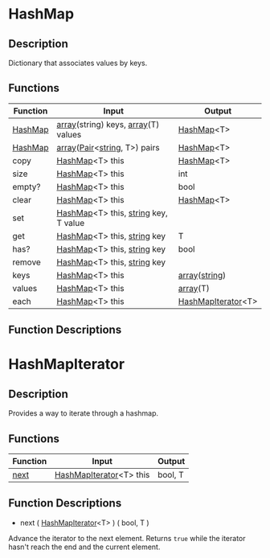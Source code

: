 # HashMap

## Description

Dictionary that associates values by keys.

## Functions

|Function|Input|Output|
|-|-|-|
|[HashMap](#hashmap)|[array](/en/lib/array#array)(string) keys, [array](/en/lib/array#array)(T) values|[HashMap](#hashmap)\<T\>|
|[HashMap](#hashmap)|[array](/en/lib/array#array)([Pair](/en/lib/pair#pair)\<[string](/en/lib/string#string), T\>) pairs|[HashMap](#hashmap)\<T\>|
|copy|[HashMap](#hashmap)\<T\> this|[HashMap](#hashmap)\<T\>|
|size|[HashMap](#hashmap)\<T\> this|int|
|empty?|[HashMap](#hashmap)\<T\> this|bool|
|clear|[HashMap](#hashmap)\<T\> this|[HashMap](#hashmap)\<T\>|
|set|[HashMap](#hashmap)\<T\> this, [string](/en/lib/string#string) key, T value||
|get|[HashMap](#hashmap)\<T\> this, [string](/en/lib/string#string) key|T|
|has?|[HashMap](#hashmap)\<T\> this, [string](/en/lib/string#string) key|bool|
|remove|[HashMap](#hashmap)\<T\> this, [string](/en/lib/string#string) key||
|keys|[HashMap](#hashmap)\<T\> this|[array](/en/lib/array#array)([string](/en/lib/string#string))|
|values|[HashMap](#hashmap)\<T\> this|[array](/en/lib/array#array)(T)|
|each|[HashMap](#hashmap)\<T\> this|[HashMapIterator](#hashmapiterator)\<T\>|

## Function Descriptions


# HashMapIterator

## Description

Provides a way to iterate through a hashmap.

## Functions

|Function|Input|Output|
|-|-|-|
|[next](#next)|[HashMapIterator](#hashmapiterator)\<T\> this|bool, T|

## Function Descriptions

<a id="next"></a>
- next ( [HashMapIterator](#hashmapiterator)\<T\> ) ( bool, T )

Advance the iterator to the next element.
Returns `true` while the iterator hasn't reach the end and the current element.
